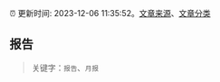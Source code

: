 :alarm_clock: 更新时间: 2023-12-06 11:35:52。[文章来源](/README.md)、[文章分类](/TAGS.md)

## 报告


> 关键字：`报告`、`月报`



